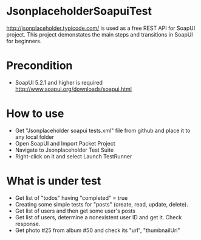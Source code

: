 # JsonplaceholderSoapuiTest
http://jsonplaceholder.typicode.com/ is used as a free REST API for SoapUI project.
This project demonstates the main steps and transitions in SoapUI for beginners.

# Precondition
* SoapUI 5.2.1 and higher is required http://www.soapui.org/downloads/soapui.html

# How to use
* Get "Jsonplaceholder soapui tests.xml" file from github and place it to any local folder
* Open SoapUI and Import Packet Project
* Navigate to Jsonplaceholder Test Suite
* Right-click on it and select Launch TestRunner

# What is under test
* Get list of "todos" having "completed" = true
* Creating some simple tests for "posts" (create, read, update, delete).
* Get list of users and then get some user's posts
* Get list of users, determine a nonexistent user ID and get it. Check response.
* Get photo #25 from album #50 and check its "url", "thumbnailUrl"
